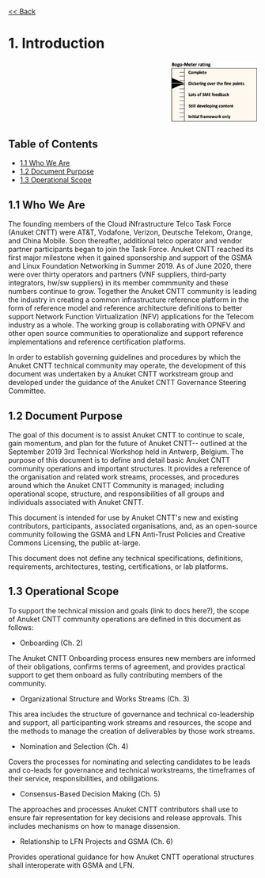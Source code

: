 [<< Back](../)

# 1. Introduction
<p align="right"><img src="../figures/bogo_dfp.png" alt="scope" title="Scope" width="35%"/></p>

## Table of Contents
* [1.1 Who We Are](#1.1)
* [1.2 Document Purpose](#1.2)
* [1.3 Operational Scope](#1.3)

<a name="1.1"></a>
## 1.1 Who We Are

The founding members of the Cloud iNfrastructure Telco Task Force (Anuket CNTT) were AT&T, Vodafone, Verizon, Deutsche Telekom, Orange, and China Mobile. Soon thereafter, additional telco operator and vendor partner participants began to join the Task Force. Anuket CNTT reached its first major milestone when it gained sponsorship and support of the GSMA and Linux Foundation Networking in Summer 2019. As of June 2020, there were over thirty operators and partners (VNF suppliers, third-party integrators, hw/sw suppliers) in its member commmunity and these numbers continue to grow. Together the Anuket CNTT community is leading the industry in creating a common infrastructure reference platform in the form of reference model and reference architecture definitions to better support Network Function Virtualization (NFV) applications for the Telecom industry as a whole. The working group is collaborating with OPNFV and other open source communities to operationalize and support reference implementations and reference certification platforms. 

In order to establish governing guidelines and procedures by which the Anuket CNTT technical community may operate, the development of this document was undertaken by a Anuket CNTT workstream group and developed under the guidance of the Anuket CNTT Governance Steering Committee. 

<a name="1.2"></a>
## 1.2 Document Purpose

The goal of this document is to assist Anuket CNTT to continue to scale, gain momentum, and plan for the future of Anuket CNTT-- outlined at the September 2019 3rd Technical Workshop held in Antwerp, Belgium. The purpose of this document is to define and detail basic Anuket CNTT community operations and important structures. It provides a reference of the organisation and related work streams, processes, and procedures around which the Anuket CNTT Community is managed; including operational scope, structure, and responsibilities of all groups and individuals associated with Anuket CNTT.  

This document is intended for use by Anuket CNTT's new and existing contributors, participants, associated organisations, and, as an open-source community following the GSMA and LFN Anti-Trust Policies and Creative Commons Licensing, the public at-large.

This document does not define any technical specifications, definitions, requirements, architectures, testing, certifications, or lab platforms. 

<a name="1.3"></a>
## 1.3 Operational Scope

To support the technical mission and goals (link to docs here?), the scope of Anuket CNTT community operations are defined in this document as follows:
 
* Onboarding (Ch. 2)

The Anuket CNTT Onboarding process ensures new members are informed of their obligations, confirms terms of agreement, and provides practical support to get them onboard as fully contributing members of the community.    

* Organizational Structure and Works Streams (Ch. 3)

This area includes the structure of governance and technical co-leadership and support, all participanting work streams and resources, the scope and the methods to manage the creation of deliverables by those work streams. 

* Nomination and Selection (Ch. 4)

Covers the processes for nominating and selecting candidates to be leads and co-leads for governance and technical workstreams, the timeframes of their service, responsibilities, and obiligations.

* Consensus-Based Decision Making (Ch. 5)

The approaches and processes Anuket CNTT contributors shall use to ensure fair representation for key decisions and release approvals. This includes mechanisms on how to manage dissension. 

* Relationship to LFN Projects and GSMA (Ch. 6)

Provides operational guidance for how Anuket CNTT operational structures shall interoperate with GSMA and LFN.

